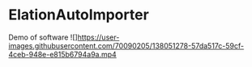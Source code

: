 # ElationAutoImporter

Demo of software
![]https://user-images.githubusercontent.com/70090205/138051278-57da517c-59cf-4ceb-948e-e815b6794a9a.mp4

